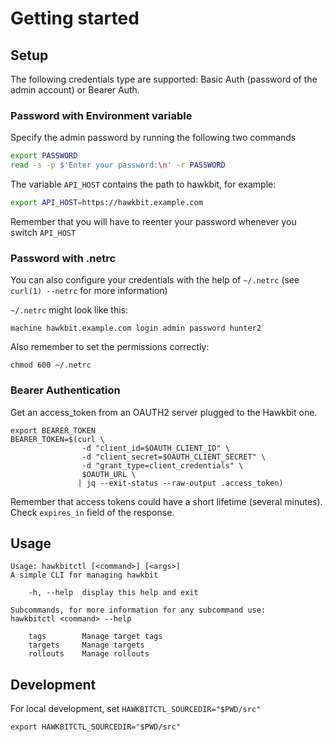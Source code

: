 # Getting started

## Setup

The following credentials type are supported: Basic Auth (password of the admin
account) or Bearer Auth.

### Password with Environment variable

Specify the admin password by running the following two commands

```bash
export PASSWORD
read -s -p $'Enter your password:\n' -r PASSWORD
```

The variable `API_HOST` contains the path to hawkbit, for example:

```bash
export API_HOST=https://hawkbit.example.com
```

Remember that you will have to reenter your password whenever you switch `API_HOST`

### Password with .netrc

You can also configure your credentials with the help of `~/.netrc` (see
`curl(1) --netrc` for more information)

`~/.netrc` might look like this:

    machine hawkbit.example.com login admin password hunter2

Also remember to set the permissions correctly:

    chmod 600 ~/.netrc

### Bearer Authentication

Get an access_token from an OAUTH2 server plugged to the Hawkbit one.

```
export BEARER_TOKEN
BEARER_TOKEN=$(curl \
                -d "client_id=$OAUTH_CLIENT_ID" \
                -d "client_secret=$OAUTH_CLIENT_SECRET" \
                -d "grant_type=client_credentials" \
                $OAUTH_URL \
               | jq --exit-status --raw-output .access_token)
```

Remember that access tokens could have a short lifetime (several minutes).
Check `expires_in` field of the response.

## Usage

```
Usage: hawkbitctl [<command>] [<args>]
A simple CLI for managing hawkbit

    -h, --help  display this help and exit

Subcommands, for more information for any subcommand use:
hawkbitctl <command> --help

    tags        Manage target tags
    targets     Manage targets
    rollouts    Manage rollouts
```

## Development

For local development, set `HAWKBITCTL_SOURCEDIR="$PWD/src"`

    export HAWKBITCTL_SOURCEDIR="$PWD/src"

